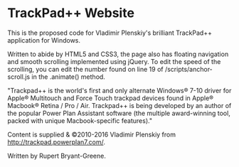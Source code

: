 # TrackPad++ Website #

This is the proposed code for Vladimir Plenskiy's brilliant TrackPad++ application for Windows.

Written to abide by HTML5 and CSS3, the page also has floating navigation and smooth scrolling implemented using jQuery. To edit the speed of the scrolling, you can edit the number found on line 19 of /scripts/anchor-scroll.js in the .animate() method.

"Trackpad++ is the world's first and only alternate Windows® 7-10 driver for Apple® Multitouch and Force Touch trackpad devices found in Apple® Macbook® Retina / Pro / Air. Trackpad++ is being developed by an author of the popular Power Plan Assistant software (the multiple award-winning tool, packed with unique Macbook-specific features)."

Content is supplied & ©2010-2016 Vladimir Plenskiy from http://trackpad.powerplan7.com/.

Written by Rupert Bryant-Greene.
